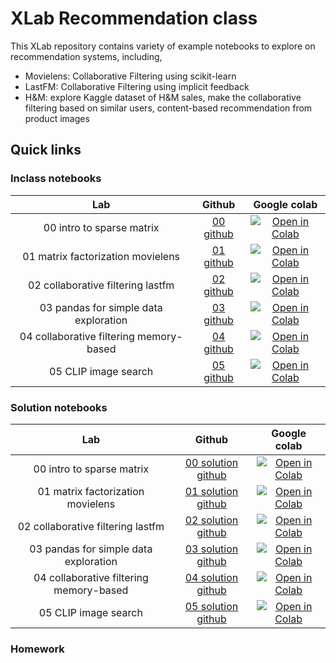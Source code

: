 # XLab Recommendation class

This XLab repository contains variety of example notebooks to explore on recommendation systems, including,
* Movielens: Collaborative Filtering using scikit-learn
* LastFM: Collaborative Filtering using implicit feedback
* H&M: explore Kaggle dataset of H&M sales, make the collaborative filtering based on similar users, content-based recommendation from product images
## Quick links
### Inclass notebooks

|   Lab   | Github  | Google colab |
|:----:| :----: |:----:|
|00 intro to sparse matrix       |  [00 github](solution_notebooks/00_intro_sparse_matrix.ipynb) | [![Open in Colab](https://colab.research.google.com/assets/colab-badge.svg)](https://colab.research.google.com/github/biodatlab/xlab-recommendation/blob/main/inclass_notebooks/00_intro_sparse_matrix.ipynb) |
|01 matrix factorization movielens |  [01 github](https://github.com/biodatlab/xlab-recommendation/blob/main/inclass_notebooks/01_matrix_factorization_movielens.ipynb) | [![Open in Colab](https://colab.research.google.com/assets/colab-badge.svg)](https://colab.research.google.com/github/biodatlab/xlab-recommendation/blob/main/inclass_notebooks/01_matrix_factorization_movielens.ipynb) |
|02 collaborative filtering lastfm       |  [02 github](https://github.com/biodatlab/xlab-recommendation/blob/main/inclass_notebooks/02_collaborative_filtering_lastfm.ipynb) | [![Open in Colab](https://colab.research.google.com/assets/colab-badge.svg)](https://colab.research.google.com/github/biodatlab/xlab-recommendation/blob/main/inclass_notebooks/02_collaborative_filtering_lastfm.ipynb) |
|03 pandas for simple data exploration      |  [03 github](https://github.com/biodatlab/xlab-recommendation/blob/main/inclass_notebooks/03_pandas_for_simple_data_exploration.ipynb) | [![Open in Colab](https://colab.research.google.com/assets/colab-badge.svg)](https://colab.research.google.com/github/biodatlab/xlab-recommendation/blob/main/inclass_notebooks/03_pandas_for_simple_data_exploration.ipynb) |
|04 collaborative filtering memory-based      |  [04 github](https://github.com/biodatlab/xlab-recommendation/blob/main/inclass_notebooks/04_collaborative_filtering_memory_based.ipynb) | [![Open in Colab](https://colab.research.google.com/assets/colab-badge.svg)](https://colab.research.google.com/github/biodatlab/xlab-recommendation/blob/main/inclass_notebooks/04_collaborative_filtering_memory_based.ipynb) |
|05 CLIP image search       |  [05 github](https://github.com/biodatlab/xlab-recommendation/blob/main/inclass_notebooks/05_CLIP_image_search.ipynb) | [![Open in Colab](https://colab.research.google.com/assets/colab-badge.svg)](https://colab.research.google.com/github/biodatlab/xlab-recommendation/blob/main/inclass_notebooks/05_CLIP_image_search.ipynb) |

### Solution notebooks

|   Lab   | Github  | Google colab |
|:----:| :----: |:----:|
|00 intro to sparse matrix       |  [00 solution github](https://github.com/biodatlab/xlab-recommendation/blob/main/solution_notebooks/00_intro_sparse_matrix.ipynb) | [![Open in Colab](https://colab.research.google.com/assets/colab-badge.svg)](https://colab.research.google.com/github/biodatlab/xlab-recommendation/blob/main/solution_notebooks/00_intro_sparse_matrix.ipynb) |
|01 matrix factorization movielens |  [01 solution github](https://github.com/biodatlab/xlab-recommendation/blob/main/solution_notebooks/01_matrix_factorization_movielens.ipynb) | [![Open in Colab](https://colab.research.google.com/assets/colab-badge.svg)](https://colab.research.google.com/github/biodatlab/xlab-recommendation/blob/main/solution_notebooks/01_matrix_factorization_movielens.ipynb) |
|02 collaborative filtering lastfm       |  [02 solution github](https://github.com/biodatlab/xlab-recommendation/blob/main/solution_notebooks/02_collaborative_filtering_lastfm.ipynb) | [![Open in Colab](https://colab.research.google.com/assets/colab-badge.svg)](https://colab.research.google.com/github/biodatlab/xlab-recommendation/blob/main/solution_notebooks/02_collaborative_filtering_lastfm.ipynb) |
|03 pandas for simple data exploration      |  [03 solution github](https://github.com/biodatlab/xlab-recommendation/blob/main/solution_notebooks/03_pandas_for_simple_data_exploration.ipynb) | [![Open in Colab](https://colab.research.google.com/assets/colab-badge.svg)](https://colab.research.google.com/github/biodatlab/xlab-recommendation/blob/main/solution_notebooks/03_pandas_for_simple_data_exploration.ipynb) |
|04 collaborative filtering memory-based      |  [04 solution github](https://github.com/biodatlab/xlab-recommendation/blob/main/solution_notebooks/04_collaborative_filtering_memory_based.ipynb) | [![Open in Colab](https://colab.research.google.com/assets/colab-badge.svg)](https://colab.research.google.com/github/biodatlab/xlab-recommendation/blob/main/solution_notebooks/04_collaborative_filtering_memory_based.ipynb) |
|05 CLIP image search       |  [05 solution github](https://github.com/biodatlab/xlab-recommendation/blob/main/solution_notebooks/05_CLIP_image_search.ipynb) | [![Open in Colab](https://colab.research.google.com/assets/colab-badge.svg)](https://colab.research.google.com/github/biodatlab/xlab-recommendation/blob/main/solution_notebooks/05_CLIP_image_search.ipynb) |

### Homework




